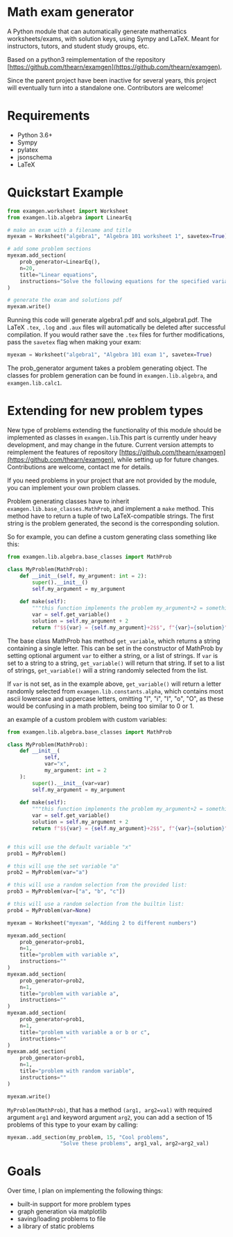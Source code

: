 Math exam generator
====================

A Python module that can automatically generate mathematics worksheets/exams, with 
solution keys, using Sympy and LaTeX. Meant for instructors, tutors, and student
study groups, etc.

Based on a python3 reimplementation of the repository [https://github.com/thearn/examgen](https://github.com/thearn/examgen).

Since the parent project have been inactive for several years, this project will
eventually turn into a standalone one. Contributors are welcome!

# Requirements
- Python 3.6+
- Sympy
- pylatex
- jsonschema
- LaTeX

# Quickstart Example

```Python
from examgen.worksheet import Worksheet
from examgen.lib.algebra import LinearEq

# make an exam with a filename and title
myexam = Worksheet("algebra1", "Algebra 101 worksheet 1", savetex=True)

# add some problem sections 
myexam.add_section(
    prob_generator=LinearEq(),
    n=20,
    title="Linear equations",
    instructions="Solve the following equations for the specified variable."
)

# generate the exam and solutions pdf
myexam.write()
```
Running this code will generate algebra1.pdf and 
sols_algebra1.pdf. The LaTeX `.tex`, `.log` and
`.aux` files will automatically be deleted after successful compilation. If you would rather
save the `.tex` files for further modifications, pass the `savetex` flag when
making your exam:

```Python
myexam = Worksheet("algebra1", "Algebra 101 exam 1", savetex=True)
```

The prob_generator argument takes a problem generating object. The classes for
problem generation can be found in `examgen.lib.algebra`, and `examgen.lib.calc1`.


# Extending for new problem types

New type of problems extending the functionality of this module should be
implemented as classes in `examgen.lib`.This part is currently under heavy development, and may change in the future. Current
version attempts to reimplement the features of  repository
[https://github.com/thearn/examgen](https://github.com/thearn/examgen),
while setting up for future changes. Contributions are welcome, contact me for
details.

If you need problems in your project that are not provided by the module,
you can implement your own problem classes.

Problem generating classes have to inherit `examgen.lib.base_classes.MathProb`, and implement
a `make` method. This method have to return a tuple of two LaTeX-compatible strings.
The first string is the problem generated, the second is
the corresponding solution. 

So for example, you can define a custom generating class something like this:

```python
from examgen.lib.algebra.base_classes import MathProb

class MyProblem(MathProb):
    def __init__(self, my_argument: int = 2):
        super().__init__()
        self.my_argument = my_argument 
    
    def make(self):
        """this function implements the problem my_argument+2 = something"""
        var = self.get_variable()
        solution = self.my_argument + 2
        return f"$${var} = {self.my_argument}+2$$", f"{var}={solution}"
```

The base class MathProb has method `get_variable`, which returns a string containing
a single letter. This can be set in the constructor of MathProb by setting optional
argument `var` to either a string, or a list of strings. If `var` is set to a string to a string,
`get_variable()` will return that string. If set to a list of strings, `get_variable()`
will a string randomly selected from the list.

If `var` is not set, as in the example above, `get_variable()` will return a letter
randomly selected from `examgen.lib.constants.alpha`, which contains most ascii lowercase
and uppercase letters, omitting "l", "i", "I", "o", "O", as these would be confusing in
a math problem, being too similar to 0 or 1.

an example of a custom problem with custom variables:

```python
from examgen.lib.algebra.base_classes import MathProb

class MyProblem(MathProb):
    def __init__(
            self,
            var="x",
            my_argument: int = 2
    ):
        super().__init__(var=var)
        self.my_argument = my_argument 
        
    def make(self):
        """this function implements the problem my_argument+2 = something"""
        var = self.get_variable()
        solution = self.my_argument + 2
        return f"$${var} = {self.my_argument}+2$$", f"{var}={solution}"


# this will use the default variable "x"
prob1 = MyProblem()

# this will use the set variable "a"
prob2 = MyProblem(var="a")

# this will use a random selection from the provided list:
prob3 = MyProblem(var=["a", "b", "c"])

# this will use a random selection from the builtin list:
prob4 = MyProblem(var=None)

myexam = Worksheet("myexam", "Adding 2 to different numbers")

myexam.add_section(
    prob_generator=prob1,
    n=1,
    title="problem with variable x",
    instructions=""
)
myexam.add_section(
    prob_generator=prob2,
    n=1,
    title="problem with variable a",
    instructions=""
)
myexam.add_section(
    prob_generator=prob1,
    n=1,
    title="problem with variable a or b or c",
    instructions=""
)
myexam.add_section(
    prob_generator=prob1,
    n=1,
    title="problem with random variable",
    instructions=""
)

myexam.write()
```


`MyProblem(MathProb)`, that has a method
`(arg1, arg2=val)` with
required argument `arg1` and keyword argument `arg2`, you can add a section of
15 problems of this type to your exam by calling:

```Python
myexam..add_section(my_problem, 15, "Cool problems",
                 "Solve these problems", arg1_val, arg2=arg2_val)
```

# Goals

Over time, I plan on implementing the following things:
- built-in support for more problem types
- graph generation via matplotlib
- saving/loading problems to file
- a library of static problems
